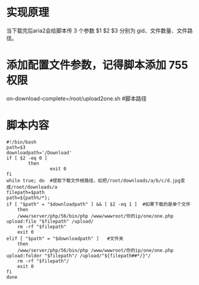 # 实现原理
当下载完后aria2会给脚本传 3 个参数 $1 $2 $3 分别为 gid、文件数量、文件路径。

# 添加配置文件参数，记得脚本添加 755 权限
on-download-complete=/root/upload2one.sh #脚本路径
  
# 脚本内容
    #!/bin/bash
    path=$3
    downloadpath='/Download'
    if [ $2 -eq 0 ]
            then
                    exit 0
    fi
    while true; do  #提取下载文件根路径，如把/root/downloads/a/b/c/d.jpg变成/root/downloads/a
    filepath=$path
    path=${path%/*};
    if [ "$path" = "$downloadpath" ] && [ $2 -eq 1 ]  #如果下载的是单个文件
        then
        /www/server/php/56/bin/php /www/wwwroot/你的ip/one/one.php upload:file "$filepath" /upload/
        rm -rf "$filepath"
        exit 0
    elif [ "$path" = "$downloadpath" ]   #文件夹
        then
        /www/server/php/56/bin/php /www/wwwroot/你的ip/one/one.php upload:folder "$filepath"/ /upload/"${filepath##*/}"/
        rm -rf "$filepath"/
        exit 0
    fi
    done
